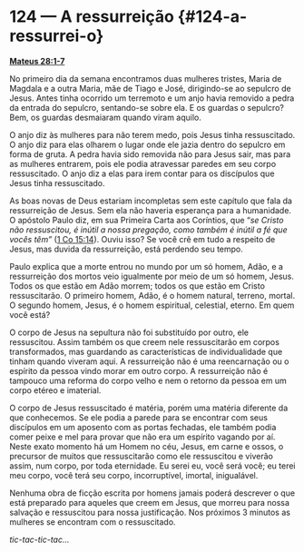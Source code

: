 # 124 — A ressurreição {#124-a-ressurrei-o}

[**Mateus 28:1-7**](http://bibliaonline.com.br/acf/mt/28/1-7)

No primeiro dia da semana encontramos duas mulheres tristes, Maria de Magdala e a outra Maria, mãe de Tiago e José, dirigindo-se ao sepulcro de Jesus. Antes tinha ocorrido um terremoto e um anjo havia removido a pedra da entrada do sepulcro, sentando-se sobre ela. E os guardas o sepulcro? Bem, os guardas desmaiaram quando viram aquilo.

O anjo diz às mulheres para não terem medo, pois Jesus tinha ressuscitado. O anjo diz para elas olharem o lugar onde ele jazia dentro do sepulcro em forma de gruta. A pedra havia sido removida não para Jesus sair, mas para as mulheres entrarem, pois ele podia atravessar paredes em seu corpo ressuscitado. O anjo diz a elas para irem contar para os discípulos que Jesus tinha ressuscitado.

As boas novas de Deus estariam incompletas sem este capítulo que fala da ressurreição de Jesus. Sem ela não haveria esperança para a humanidade. O apóstolo Paulo diz, em sua Primeira Carta aos Coríntios, que “_se Cristo não ressuscitou, é inútil a nossa pregação, como também é inútil a fé que vocês têm”_ ([1 Co 15:14](http://bibliaonline.com.br/acf/1co/15/14)). Ouviu isso? Se você crê em tudo a respeito de Jesus, mas duvida da ressurreição, está perdendo seu tempo.

Paulo explica que a morte entrou no mundo por um só homem, Adão, e a ressurreição dos mortos veio igualmente por meio de um só homem, Jesus. Todos os que estão em Adão morrem; todos os que estão em Cristo ressuscitarão. O primeiro homem, Adão, é o homem natural, terreno, mortal. O segundo homem, Jesus, é o homem espiritual, celestial, eterno. Em quem você está?

O corpo de Jesus na sepultura não foi substituído por outro, ele ressuscitou. Assim também os que creem nele ressuscitarão em corpos transformados, mas guardando as características de individualidade que tinham quando viveram aqui. A ressurreição não é uma reencarnação ou o espírito da pessoa vindo morar em outro corpo. A ressurreição não é tampouco uma reforma do corpo velho e nem o retorno da pessoa em um corpo etéreo e imaterial.

O corpo de Jesus ressuscitado é matéria, porém uma matéria diferente da que conhecemos. Se ele podia a parede para se encontrar com seus discípulos em um aposento com as portas fechadas, ele também podia comer peixe e mel para provar que não era um espírito vagando por aí. Neste exato momento há um Homem no céu, Jesus, em carne e ossos, o precursor de muitos que ressuscitarão como ele ressuscitou e viverão assim, num corpo, por toda eternidade. Eu serei eu, você será você; eu terei meu corpo, você terá seu corpo, incorruptível, imortal, inigualável.

Nenhuma obra de ficção escrita por homens jamais poderá descrever o que está preparado para aqueles que creem em Jesus, que morreu para nossa salvação e ressuscitou para nossa justificação. Nos próximos 3 minutos as mulheres se encontram com o ressuscitado.

_tic-tac-tic-tac..._